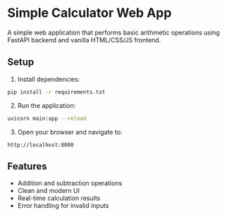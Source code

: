 # Simple Calculator Web App

A simple web application that performs basic arithmetic operations using FastAPI backend and vanilla HTML/CSS/JS frontend.

## Setup

1. Install dependencies:
```bash
pip install -r requirements.txt
```

2. Run the application:
```bash
uvicorn main:app --reload
```

3. Open your browser and navigate to:
```
http://localhost:8000
```

## Features

- Addition and subtraction operations
- Clean and modern UI
- Real-time calculation results
- Error handling for invalid inputs 